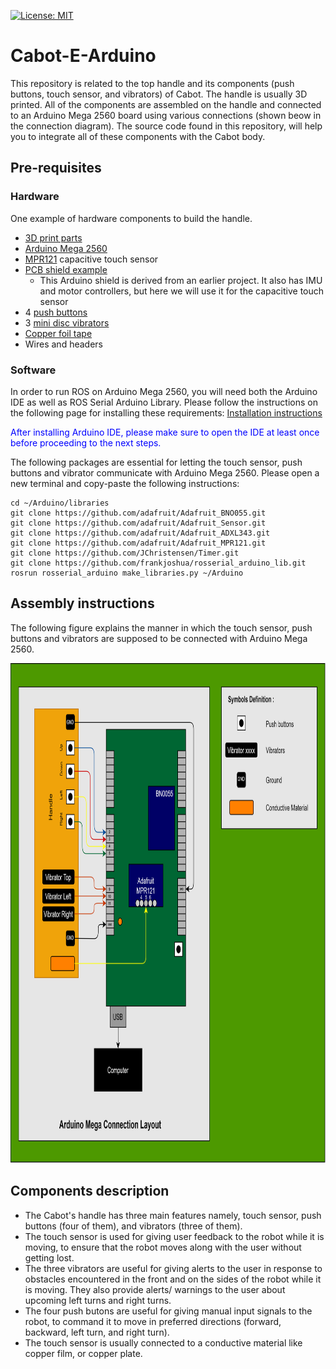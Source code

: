 [![License: MIT](https://img.shields.io/badge/License-MIT-yellow.svg)](https://opensource.org/licenses/MIT)

# Cabot-E-Arduino

This repository is related to the top handle and its components (push buttons, touch sensor, and vibrators) of Cabot. The handle is usually 3D printed. All of the components are assembled on the handle and connected to an Arduino Mega 2560 board using various connections (shown beow in the connection diagram). The source code found in this repository, will help you to integrate all of these components with the Cabot body. 

## Pre-requisites

### Hardware

One example of hardware components to build the handle.

- [3D print parts](https://github.com/CMU-cabot/cabot_design/tree/master/cabot2_e2/handle)
- [Arduino Mega 2560](https://store.arduino.cc/usa/mega-2560-r3)
- [MPR121](https://www.adafruit.com/product/1982) capacitive touch sensor
- [PCB shield example](https://github.com/RealCabot/simplePCB.git)
  - This Arduino shield is derived from an earlier project. It also has IMU and motor controllers, but here we will use it for the capacitive touch sensor
- 4 [push buttons](https://www.adafruit.com/product/4183)
- 3 [mini disc vibrators](https://www.adafruit.com/product/1201)
- [Copper foil tape](https://www.adafruit.com/product/3483)
- Wires and headers

### Software

In order to run ROS on Arduino Mega 2560, you will need both the Arduino IDE as well as ROS Serial Arduino Library. Please follow the instructions on the following page for installing these requirements:
[Installation instructions](http://wiki.ros.org/rosserial_arduino/Tutorials/Arduino%20IDE%20Setup)

<font color = "blue">After installing Arduino IDE, please make sure to open the IDE at least once before proceeding to the next steps.</font>

The following packages are essential for letting the touch sensor, push buttons and vibrator communicate with Arduino Mega 2560. Please open a new terminal and copy-paste the following instructions:
```
cd ~/Arduino/libraries
git clone https://github.com/adafruit/Adafruit_BNO055.git
git clone https://github.com/adafruit/Adafruit_Sensor.git
git clone https://github.com/adafruit/Adafruit_ADXL343.git
git clone https://github.com/adafruit/Adafruit_MPR121.git
git clone https://github.com/JChristensen/Timer.git
git clone https://github.com/frankjoshua/rosserial_arduino_lib.git
rosrun rosserial_arduino make_libraries.py ~/Arduino
```

## Assembly instructions

The following figure explains the manner in which the touch sensor, push buttons and vibrators are supposed to be connected with Arduino Mega 2560.

<p align="center">
  <img width="800" height="800" src="figures/Arduino_Shield_Connection-Cabot.png">
</p>

## Components description

- The Cabot's handle has three main features namely, touch sensor, push buttons (four of them), and vibrators (three of them).
- The touch sensor is used for giving user feedback to the robot while it is moving, to ensure that the robot moves along with the user without getting lost.
- The three vibrators are useful for giving alerts to the user in response to obstacles encountered in the front and on the sides of the robot while it is moving. They also provide alerts/ warnings to the user about upcoming left turns and right turns.
- The four push butons are useful for giving manual input signals to the robot, to command it to move in preferred directions (forward, backward, left turn, and right turn).
- The touch sensor is usually connected to a conductive material like copper film, or copper plate.

